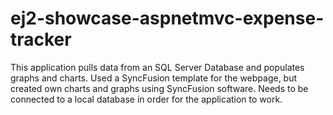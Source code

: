 # ej2-showcase-aspnetmvc-expense-tracker

This application pulls data from an SQL Server Database and populates graphs and charts. Used a SyncFusion template for the webpage, but created own charts and graphs using SyncFusion software. Needs to be connected to a local database in order for the application to work. 
